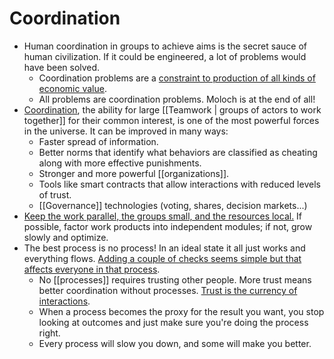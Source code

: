 # Coordination

- Human coordination in groups to achieve aims is the secret sauce of human civilization. If it could be engineered, a lot of problems would have been solved.
	- Coordination problems are a [constraint to production of all kinds of economic value](https://www.lesswrong.com/posts/P6fSj3t4oApQQTB7E/coordination-as-a-scarce-resource).
	- All problems are coordination problems. Moloch is at the end of all!
- [Coordination](https://vitalik.ca/general/2020/09/11/coordination.html), the ability for large [[Teamwork | groups of actors to work together]] for their common interest, is one of the most powerful forces in the universe. It can be improved in many ways:
	- Faster spread of information.
	- Better norms that identify what behaviors are classified as cheating along with more effective punishments.
	- Stronger and more powerful [[organizations]].
	- Tools like smart contracts that allow interactions with reduced levels of trust.
	- [[Governance]] technologies (voting, shares, decision markets...)
- [Keep the work parallel, the groups small, and the resources local.](https://codahale.com/work-is-work/) If possible, factor work products into independent modules; if not, grow slowly and optimize.
- The best process is no process! In an ideal state it all just works and everything flows. [Adding a couple of checks seems simple but that affects everyone in that process](https://news.ycombinator.com/item?id=28710193).
	- No [[processes]] requires trusting other people. More trust means better coordination without processes. [Trust is the currency of interactions](https://youtu.be/-vbPXbm8eTw).
	- When a process becomes the proxy for the result you want, you stop looking at outcomes and just make sure you're doing the process right.
	- Every process will slow you down, and some will make you better.